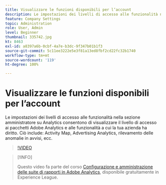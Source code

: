 ```yaml
---
title: Visualizzare le funzioni disponibili per l’account
description: Le impostazioni dei livelli di accesso alle funzionalità nella sezione amministratore su Analytics consentono di visualizzare il livello di accesso ai pacchetti Adobe Analytics e alle funzionalità a cui la tua azienda ha diritto. Questo include Activity Map, Advertising Analytics, il rilevamento delle anomalie negli avvisi, ecc.
feature: Company Settings
topic: Administration
role: User, Admin
level: Beginner
thumbnail: 335742.jpg
kt: 8463
exl-id: a8397a6b-0cbf-4a7e-b3dc-9f347b01b1f3
source-git-commit: 5c11ee3222e5e3f81a13ed8fbf2cd22fc32b1740
workflow-type: tm+mt
source-wordcount: '119'
ht-degree: 100%

---
```


# Visualizzare le funzioni disponibili per l’account

Le impostazioni dei livelli di accesso alle funzionalità nella sezione amministratore su Analytics consentono di visualizzare il livello di accesso ai pacchetti Adobe Analytics e alle funzionalità a cui la tua azienda ha diritto. Ciò include: Activity Map, Advertising Analytics, rilevamento delle anomalie in avvisi, ecc.

>[!VIDEO](https://video.tv.adobe.com/v/335742/?quality=12&learn=on)

>[!INFO]
>
> Questo video fa parte del corso [Configurazione e amministrazione delle suite di rapporti in Adobe Analytics](https://experienceleague.adobe.com/?recommended=Analytics-A-1-2021.1.administration&amp;lang=it), disponibile gratuitamente in Experience League.